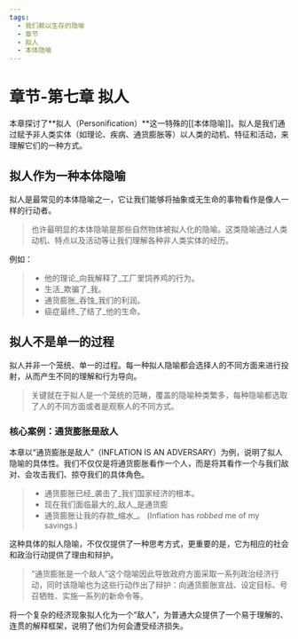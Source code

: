 ```yaml
---
tags:
  - 我们赖以生存的隐喻
  - 章节
  - 拟人
  - 本体隐喻
---
```


# 章节-第七章 拟人

本章探讨了**拟人（Personification）**这一特殊的[[本体隐喻]]。拟人是我们通过赋予非人类实体（如理论、疾病、通货膨胀等）以人类的动机、特征和活动，来理解它们的一种方式。

## 拟人作为一种本体隐喻

拟人是最常见的本体隐喻之一，它让我们能够将抽象或无生命的事物看作是像人一样的行动者。

> 也许最明显的本体隐喻是那些自然物体被拟人化的隐喻。这类隐喻通过人类动机、特点以及活动等让我们理解各种非人类实体的经历。

例如：
> - 他的理论_向我解释了_工厂里饲养鸡的行为。
> - 生活_欺骗了_我。
> - 通货膨胀_吞蚀_我们的利润。
> - 癌症最终_了结了_他的生命。

## 拟人不是单一的过程

拟人并非一个笼统、单一的过程。每一种拟人隐喻都会选择人的不同方面来进行投射，从而产生不同的理解和行为导向。

> 关键就在于拟人是一个笼统的范畴，覆盖的隐喻种类繁多，每种隐喻都选取了人的不同方面或者是观察人的不同方式。

### 核心案例：通货膨胀是敌人

本章以“通货膨胀是敌人”（INFLATION IS AN ADVERSARY）为例，说明了拟人隐喻的具体性。我们不仅仅是将通货膨胀看作一个人，而是将其看作一个与我们敌对、会攻击我们、掠夺我们的具体角色。

> - 通货膨胀已经_袭击了_我们国家经济的根本。
> - 现在我们面临最大的_敌人_是通货膨
> - 通货膨胀让我的存款_缩水_。 (Inflation has _robbed_ me of my savings.)

这种具体的拟人隐喻，不仅仅提供了一种思考方式，更重要的是，它为相应的社会和政治行动提供了理由和辩护。

> “通货膨胀是一个敌人”这个隐喻因此导致政府方面采取一系列政治经济行动，同时该隐喻也为这些行动作出了辩护：向通货膨胀宣战、设定目标、号召牺牲、实施一系列的新命令等。

将一个复杂的经济现象拟人化为一个“敌人”，为普通大众提供了一个易于理解的、连贯的解释框架，说明了他们为何会遭受经济损失。